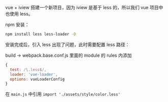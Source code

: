 vue + iview 搭建一个新项目，因为 iview 是基于 less 的，所以我们 vue 项目中也使用 less。

npm 安装：

```bash
npm install less less-loader -D
```

安装完成后，引入 less 出现了问题，此时需要配置 less 路径：

build -> webpack.base.conf.js 里面的 module 的 rules 内添加

```js
{
  test: /\.less$/,
  loader: 'vue-loader',
  options: vueLoaderConfig
}
```

在 `main.js` 中引用 `import './assets/style/color.less'` 